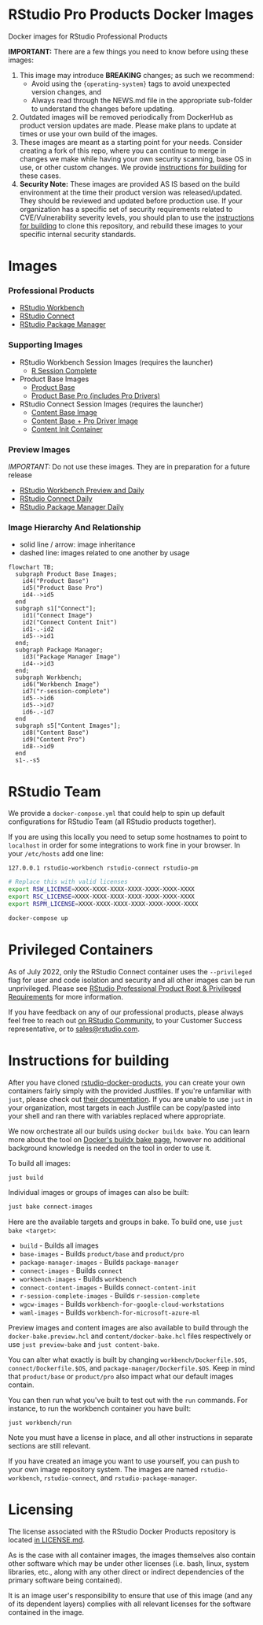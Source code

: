 # RStudio Pro Products Docker Images

Docker images for RStudio Professional Products

**IMPORTANT:** There are a few things you need to know before using these images:

1. This image may introduce **BREAKING** changes; as such we recommend:
   - Avoid using the `{operating-system}` tags to avoid unexpected version changes, and
   - Always read through the NEWS.md file in the appropriate sub-folder to understand the changes before updating.
1. Outdated images will be removed periodically from DockerHub as product version updates are made. Please make plans to
   update at times or use your own build of the images.
1. These images are meant as a starting point for your needs. Consider creating a fork of this repo, where you can
   continue to merge in changes we make while having your own security scanning, base OS in use, or other custom
   changes. We
   provide [instructions for building](https://github.com/rstudio/rstudio-docker-products#instructions-for-building) for
   these cases.
1. **Security Note:** These images are provided AS IS based on the build environment at the time their product version was released/updated. They should be reviewed and updated before production use. If your organization has a specific set of security requirements related to CVE/Vulnerability severity levels, you should plan to use the [instructions for building](https://github.com/rstudio/rstudio-docker-products#instructions-for-building) to clone this repository, and rebuild these images to your specific internal security standards.

 
# Images

### Professional Products

- [RStudio Workbench](./workbench/)
- [RStudio Connect](./connect/)
- [RStudio Package Manager](./package-manager/)

### Supporting Images

- RStudio Workbench Session Images (requires the launcher)
    - [R Session Complete](./r-session-complete/)
- Product Base Images
    - [Product Base](./product/base)
    - [Product Base Pro (includes Pro Drivers)](./product/pro)
- RStudio Connect Session Images (requires the launcher)
    - [Content Base Image](./content/base/)
    - [Content Base + Pro Driver Image](./content/pro/)
    - [Content Init Container](./connect-content-init/)

### Preview Images

*IMPORTANT:* Do not use these images. They are in preparation for a future release

- [RStudio Workbench Preview and Daily](./workbench/)
- [RStudio Connect Daily](./connect/)
- [RStudio Package Manager Daily](./package-manager/)

### Image Hierarchy And Relationship

- solid line / arrow: image inheritance
- dashed line: images related to one another by usage

```mermaid
flowchart TB;
  subgraph Product Base Images;
    id4("Product Base")
    id5("Product Base Pro")
    id4-->id5
  end
  subgraph s1["Connect"];
    id1("Connect Image")
    id2("Connect Content Init")
    id1-.-id2
    id5-->id1
  end;
  subgraph Package Manager;
    id3("Package Manager Image")
    id4-->id3
  end;
  subgraph Workbench;
    id6("Workbench Image")
    id7("r-session-complete")
    id5-->id6
    id5-->id7
    id6-.-id7
  end
  subgraph s5["Content Images"];
    id8("Content Base")
    id9("Content Pro")
    id8-->id9
  end
  s1-.-s5
```

# RStudio Team

We provide a `docker-compose.yml` that could help to spin up default configurations for RStudio Team (all RStudio
products together).

If you are using this locally you need to setup some hostnames to point to `localhost` in order for some integrations to
work fine in your browser. In your `/etc/hosts` add one line:

```
127.0.0.1 rstudio-workbench rstudio-connect rstudio-pm
```

```bash
# Replace this with valid licenses
export RSW_LICENSE=XXXX-XXXX-XXXX-XXXX-XXXX-XXXX-XXXX
export RSC_LICENSE=XXXX-XXXX-XXXX-XXXX-XXXX-XXXX-XXXX
export RSPM_LICENSE=XXXX-XXXX-XXXX-XXXX-XXXX-XXXX-XXXX

docker-compose up
```

# Privileged Containers

As of July 2022, only the RStudio Connect container uses the `--privileged` flag for user and code isolation and 
security and all other images can be run unprivileged. Please see 
[RStudio Professional Product Root & Privileged Requirements](https://support.rstudio.com/hc/en-us/articles/1500005369282)
for more information.

If you have feedback on any of our professional products, please always feel free to reach
out [on RStudio Community](https://community.rstudio.com/c/r-admin), to your Customer Success representative, or to
sales@rstudio.com.

# Instructions for building

After you have cloned [rstudio-docker-products](https://github.com/rstudio/rstudio-docker-products), you can create your
own containers fairly simply with the provided Justfiles. If you're unfamiliar with `just`, please check out 
[their documentation](https://just.systems/man/en). If you are unable to use `just` in your organization,
most targets in each Justfile can be copy/pasted into your shell and ran there with variables replaced where 
appropriate.

We now orchestrate all our builds using `docker buildx bake`. You can learn more about the tool on 
[Docker's buildx bake page](https://docs.docker.com/build/bake/), however no additional background knowledge is needed
on the tool in order to use it.

To build all images:
```bash
just build
```
Individual images or groups of images can also be built:
```bash
just bake connect-images
```

Here are the available targets and groups in bake. To build one, use `just bake <target>`:
- `build` - Builds all images
- `base-images` - Builds `product/base` and `product/pro`
- `package-manager-images` - Builds `package-manager`
- `connect-images` - Builds `connect`
- `workbench-images` - Builds `workbench`
- `connect-content-images` - Builds `connect-content-init`
- `r-session-complete-images` - Builds `r-session-complete`
- `wgcw-images` - Builds `workbench-for-google-cloud-workstations`
- `waml-images` - Builds `workbench-for-microsoft-azure-ml`

Preview images and content images are also available to build through the `docker-bake.preview.hcl` and 
`content/docker-bake.hcl` files respectively or use `just preview-bake` and `just content-bake`. 

You can alter what exactly is built by changing `workbench/Dockerfile.$OS`, `connect/Dockerfile.$OS`,
and `package-manager/Dockerfile.$OS`. Keep in mind that `product/base` or `product/pro` also impact what our default
images contain.

You can then run what you've built to test out with the `run` commands. For instance, to run the workbench container
you have built:
```
just workbench/run
```

Note you must have a license in place, and all other instructions in separate sections are still relevant.

If you have created an image you want to use yourself, you can push to your own image repository system. The images are
named `rstudio-workbench`, `rstudio-connect`, and `rstudio-package-manager`.

# Licensing

The license associated with the RStudio Docker Products repository is
located [in LICENSE.md](https://github.com/rstudio/rstudio-docker-products/blob/main/LICENSE.md).

As is the case with all container images, the images themselves also contain other software which may be under other
licenses (i.e. bash, linux, system libraries, etc., along with any other direct or indirect dependencies of the primary
software being contained).

It is an image user's responsibility to ensure that use of this image (and any of its dependent layers) complies with
all relevant licenses for the software contained in the image.
